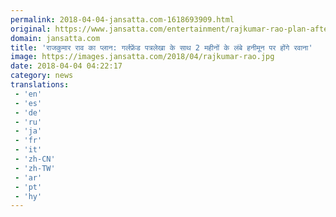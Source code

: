 ```yaml
---
permalink: 2018-04-04-jansatta.com-1618693909.html
original: https://www.jansatta.com/entertainment/rajkumar-rao-plan-after-marriage-with-patralekha-he-will-be-on-two-month-long-honeymoon/620909/
domain: jansatta.com
title: 'राजकुमार राव का प्लान: गर्लफ्रेंड पत्रलेखा के साथ 2 महीनों के लंबे हनीमून पर होंगे रवाना'
image: https://images.jansatta.com/2018/04/rajkumar-rao.jpg
date: 2018-04-04 04:22:17
category: news
translations: 
 - 'en'
 - 'es'
 - 'de'
 - 'ru'
 - 'ja'
 - 'fr'
 - 'it'
 - 'zh-CN'
 - 'zh-TW'
 - 'ar'
 - 'pt'
 - 'hy'
---
```


